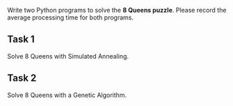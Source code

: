 Write two Python programs to solve the <b>8 Queens puzzle</b>. Please record the average processing time for both programs.

## Task 1
Solve 8 Queens with Simulated Annealing.

## Task 2
Solve 8 Queens with a Genetic Algorithm.

